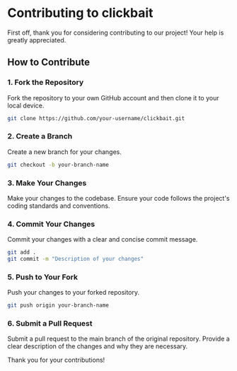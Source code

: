 # Contributing to clickbait

First off, thank you for considering contributing to our project! Your help is greatly appreciated.

## How to Contribute

### 1. Fork the Repository

Fork the repository to your own GitHub account and then clone it to your local device.

```sh
git clone https://github.com/your-username/clickbait.git
```

### 2. Create a Branch

Create a new branch for your changes.

```sh
git checkout -b your-branch-name
```

### 3. Make Your Changes

Make your changes to the codebase. Ensure your code follows the project's coding standards and conventions.

### 4. Commit Your Changes

Commit your changes with a clear and concise commit message.

```sh
git add .
git commit -m "Description of your changes"
```

### 5. Push to Your Fork

Push your changes to your forked repository.

```sh
git push origin your-branch-name
```

### 6. Submit a Pull Request

Submit a pull request to the main branch of the original repository. Provide a clear description of the changes and why they are necessary.

Thank you for your contributions!